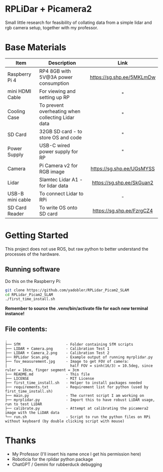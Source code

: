 # RPLiDar + Picamera2 

Small little research for feasibility of collating data from a simple lidar and rgb camera setup, together with my professor.

# Base Materials 

Item|Description|Link
----|-----------|:-:
Raspberry Pi 4|RP4 8GB with 5V@3A power consumption|https://sg.shp.ee/5MKLmDw
mini HDMI Cable|For viewing and setting up RP|"
Cooling Case|To prevent overheating when collecting Lidar data|"
SD Card|32GB SD card - to store OS and code|"
Power Supply|USB-C wired power supply for RP|"
Camera|Pi Camera v2 for RGB image|https://sg.shp.ee/UGsMYSS
Lidar|Slamtec Lidar A1 - for lidar data|https://sg.shp.ee/SkGuan2
USB-B mini cable|To connect Lidar to RPi|-
SD Card Reader|To write OS onto SD card|https://sg.shp.ee/FzrgCZ4

# Getting Started

This project does not use ROS, but raw python to better understand the processes of the hardware.

## Running software

Do this on the Raspberry Pi:

```bash
git clone https://github.com/yadobler/RPLidar_Picam2_SLAM
cd RPLidar_Picam2_SLAM
./first_time_install.sh
```

**Remember to source the .venv/bin/activate file for each new terminal instance!**

## File contents:

```
.
├── SfM                     - Folder containing SfM scripts
├── LIDAR + Camera.png      - Calibration Test 1 
├── LIDAR + Camera_2.png    - Calibration Test 2
├── RPLidar Scan.png        - Example output of running myrplidar.py 
├── fov_measurement.jpg     - Image to get FOV of camera: 
|                             half FOV = sinh(16/3) = 10.5deg, since ruler = 16cm, finger segment = 3cm
├── README.md               - This file
├── LICENSE                 - MIT License
├── first_time_install.sh   - Helper to install packages needed
├── requirements.txt        - Requirement list for python (used by first_time_install.sh)
├── main.py                 - The current script I am working on
├── myrplidar.py            - Import this to have robust LiDAR usage, run to test LiDAR
├── calibrate.py            - Attempt at calibrating the picamera2 image with the LiDAR data
└── run.sh                  - Script to run the python files on RPi without keyboard (by double clicking script with mouse)

```

# Thanks
- My Professor (I'll insert his name once I get his permission here)
- Roboticia for the rplidar python package
- ChatGPT / Gemini for rubberduck debugging